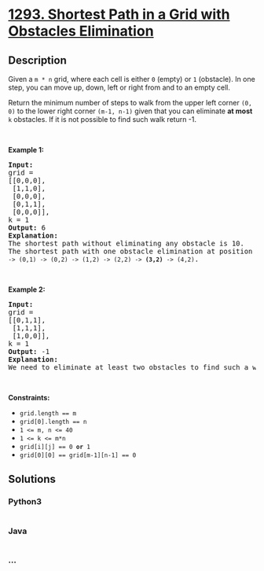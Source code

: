 # [1293. Shortest Path in a Grid with Obstacles Elimination](https://leetcode.com/problems/shortest-path-in-a-grid-with-obstacles-elimination)



## Description

<p>Given a <code>m * n</code> grid, where each cell is either <code>0</code> (empty)&nbsp;or <code>1</code> (obstacle).&nbsp;In one step, you can move up, down, left or right from and to an empty cell.</p>

<p>Return the minimum number of steps to walk from the upper left corner&nbsp;<code>(0, 0)</code>&nbsp;to the lower right corner&nbsp;<code>(m-1, n-1)</code> given that you can eliminate&nbsp;<strong>at most</strong> <code>k</code> obstacles. If it is not possible to find such&nbsp;walk return -1.</p>

<p>&nbsp;</p>
<p><strong>Example 1:</strong></p>

<pre>
<strong>Input:</strong> 
grid = 
[[0,0,0],
&nbsp;[1,1,0],
 [0,0,0],
&nbsp;[0,1,1],
 [0,0,0]], 
k = 1
<strong>Output:</strong> 6
<strong>Explanation: 
</strong>The shortest path without eliminating any obstacle is 10.&nbsp;
The shortest path with one obstacle elimination at position (3,2) is 6. Such path is <code>(0,0) -&gt; (0,1) -&gt; (0,2) -&gt; (1,2) -&gt; (2,2) -&gt; <strong>(3,2)</strong> -&gt; (4,2)</code>.
</pre>

<p>&nbsp;</p>

<p><strong>Example 2:</strong></p>

<pre>
<strong>Input:</strong> 
grid = 
[[0,1,1],
&nbsp;[1,1,1],
&nbsp;[1,0,0]], 
k = 1
<strong>Output:</strong> -1
<strong>Explanation: 
</strong>We need to eliminate at least two obstacles to find such a walk.
</pre>

<p>&nbsp;</p>
<p><strong>Constraints:</strong></p>

<ul>
	<li><code>grid.length&nbsp;== m</code></li>
	<li><code>grid[0].length&nbsp;== n</code></li>
	<li><code>1 &lt;= m, n &lt;= 40</code></li>
	<li><code>1 &lt;= k &lt;= m*n</code></li>
	<li><code>grid[i][j] == 0 <strong>or</strong> 1</code></li>
	<li><code>grid[0][0] == grid[m-1][n-1] == 0</code></li>
</ul>


## Solutions

<!-- tabs:start -->

### **Python3**

```python

```

### **Java**

```java

```

### **...**

```

```

<!-- tabs:end -->
